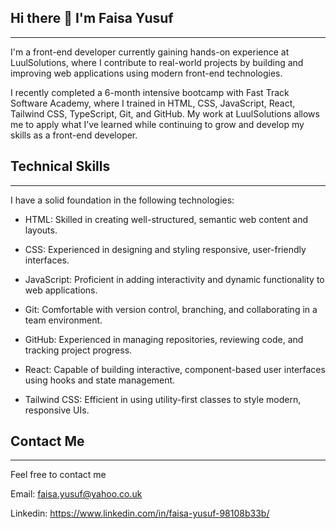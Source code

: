 ## Hi there 👋 I'm Faisa Yusuf
_______________________________________________________________________________________________________________________________________________________________________
I'm a front-end developer currently gaining hands-on experience at LuulSolutions, where I contribute to real-world projects by building and improving web applications using modern front-end technologies.

I recently completed a 6-month intensive bootcamp with Fast Track Software Academy, where I trained in HTML, CSS, JavaScript, React, Tailwind CSS, TypeScript, Git, and GitHub. My work at LuulSolutions allows me to apply what I’ve learned while continuing to grow and develop my skills as a front-end developer.

## Technical Skills
_______________________________________________________________________________________________________________________________________________________________________

I have a solid foundation in the following technologies:

* HTML: Skilled in creating well-structured, semantic web content and layouts.

* CSS: Experienced in designing and styling responsive, user-friendly interfaces.

* JavaScript: Proficient in adding interactivity and dynamic functionality to web applications.

* Git: Comfortable with version control, branching, and collaborating in a team environment.

* GitHub: Experienced in managing repositories, reviewing code, and tracking project progress.

* React: Capable of building interactive, component-based user interfaces using hooks and state management.

* Tailwind CSS: Efficient in using utility-first classes to style modern, responsive UIs.

## Contact Me
_______________________________________________________________________________________________________________________________________________________________________
Feel free to contact me

Email: faisa.yusuf@yahoo.co.uk

Linkedin: https://www.linkedin.com/in/faisa-yusuf-98108b33b/
